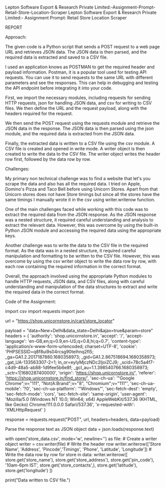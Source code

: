 Lepton Software Export & Research Private Limited:-Assignment-Prompt-Retail-Store-Location-Scraper
Lepton Software Export & Research Private Limited:- Assignment Prompt: Retail Store Location Scraper

REPORT

Approach:

The given code is a Python script that sends a POST request to a web page URL and retrieves JSON data. The JSON data is then parsed, and the required data is extracted and saved to a CSV file.

I used an application knows as POSTMAN to get the required header and payload information. Postman, it is a popular tool used for testing API requests. You can use it to send requests to the same URL with different parameters and see the responses. This can help in debugging and testing the API endpoint before integrating it into your code.

First, we import the necessary modules, including requests for sending HTTP requests, json for handling JSON data, and csv for writing to CSV files. We then define the URL and the request payload, along with the headers required for the request.

We then send the POST request using the requests module and retrieve the JSON data in the response. The JSON data is then parsed using the json module, and the required data is extracted from the JSON data.

Finally, the extracted data is written to a CSV file using the csv module. A CSV file is created and opened in write mode. A writer object is then created to write the data to the CSV file. The writer object writes the header row first, followed by the data row by row.

Challenges:

My primary non technical challenge was to find a website that let's you scrape the data and also has all the required data. I tried on Apple, Domino's Pizza and Taco Bell before using Unicorn Stores. Apart from that Unicorn stores does not have Store timings but since all the stores have the same timings I manually wrote it in the csv using writer.writerow function.

One of the main challenges faced while working with this code was to extract the required data from the JSON response. As the JSON response was a nested structure, it required careful understanding and analysis to extract the relevant data. However, this was overcome by using the built-in Python JSON module and accessing the required data using the appropriate keys.

Another challenge was to write the data to the CSV file in the required format. As the data was in a nested structure, it required careful manipulation and formatting to be written to the CSV file. However, this was overcome by using the csv writer object to write the data row by row, with each row containing the required information in the correct format.

Overall, the approach involved using the appropriate Python modules to handle HTTP requests, JSON data, and CSV files, along with careful understanding and manipulation of the data structures to extract and write the required data in the correct format.

Code of the Assignment:

import csv import requests import json

url = "https://shop.unicornstore.in/cart/store_locator"

payload = "data=New+Delhi&data_state=Delhi&ajax=true&param=store" headers = { 'authority': 'shop.unicornstore.in', 'accept': '/', 'accept-language': 'en-GB,en;q=0.9,en-US;q=0.8,hi;q=0.7', 'content-type': 'application/x-www-form-urlencoded; charset=UTF-8', 'cookie': 'PHPSESSID=q8f8ui9s04rcsg90telhnq2fl5; _ga=GA1.2.2017187880.1680358973; _gid=GA1.2.867518694.1680358973; _gat_UA-133563307-2=1; ln_or=eyIyMjczNDc2IjoiZCJ9; _scid=78c5a4f7-c4d9-48a5-ab88-1d9fee5b6e8f; _gcl_au=1.1.398540766.1680358973; _sctr=1|1680287400000', 'origin': 'https://shop.unicornstore.in/', 'referer': 'https://shop.unicornstore.in/find_store/', 'sec-ch-ua': '"Google Chrome";v="111", "Not(A:Brand";v="8", "Chromium";v="111"', 'sec-ch-ua-mobile': '?0', 'sec-ch-ua-platform': '"Windows"', 'sec-fetch-dest': 'empty', 'sec-fetch-mode': 'cors', 'sec-fetch-site': 'same-origin', 'user-agent': 'Mozilla/5.0 (Windows NT 10.0; Win64; x64) AppleWebKit/537.36 (KHTML, like Gecko) Chrome/111.0.0.0 Safari/537.36', 'x-requested-with': 'XMLHttpRequest' }

response = requests.request("POST", url, headers=headers, data=payload)

Parse the response text as JSON object
data = json.loads(response.text)

with open('store_data.csv', mode='w', newline='') as file: # Create a writer object writer = csv.writer(file) # Write the header row writer.writerow(['Store Name', 'Address', 'Pincode','Timings', 'Phone', 'Latitude', 'Longitude']) # Write the data row by row for store in data: writer.writerow([ store.get('store_name'), store.get('store_address'), store.get('pin_code'), '10am-6pm IST', store.get('store_contacts',), store.get('latitude'), store.get('longitude') ])

print("Data written to CSV file.")
